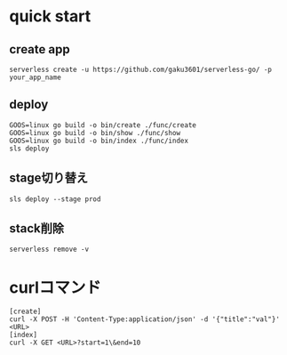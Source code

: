 # quick start
## create app

    serverless create -u https://github.com/gaku3601/serverless-go/ -p your_app_name

## deploy

    GOOS=linux go build -o bin/create ./func/create
    GOOS=linux go build -o bin/show ./func/show
    GOOS=linux go build -o bin/index ./func/index
    sls deploy

## stage切り替え

    sls deploy --stage prod

## stack削除

    serverless remove -v

# curlコマンド

    [create]
    curl -X POST -H 'Content-Type:application/json' -d '{"title":"val"}' <URL>
    [index]
    curl -X GET <URL>?start=1\&end=10
